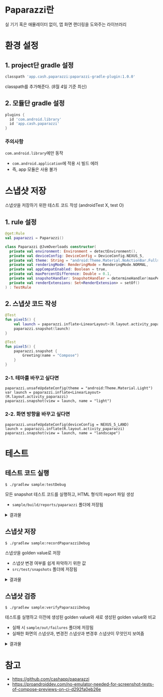 # Paparazzi란
실 기기 혹은 애뮬레이터 없이, 앱 화면 랜더링을 도와주는 라이브러리

# 환경 설정
## 1. project단 gradle 설정
```gradle
classpath 'app.cash.paparazzi:paparazzi-gradle-plugin:1.0.0'
```
classpath를 추가해준다. (8월 4일 기준 최신)
## 2. 모듈단 gradle 설정
```gradle
plugins {
  id 'com.android.library'
  id 'app.cash.paparazzi'
}
```
### 주의사항
`com.android.library`에만 동작
- `com.android.application`에 적용 시 빌드 에러
- 즉, app 모듈은 사용 불가

# 스냅샷 저장
스냅샷을 저장하기 위한 테스트 코드 작성 (androidTest X, test O)
## 1. rule 설정
```kotlin
@get:Rule
val paparazzi = Paparazzi()
```
```kotlin
class Paparazzi @JvmOverloads constructor(
  private val environment: Environment = detectEnvironment(),
  private val deviceConfig: DeviceConfig = DeviceConfig.NEXUS_5,
  private val theme: String = "android:Theme.Material.NoActionBar.Fullscreen",
  private val renderingMode: RenderingMode = RenderingMode.NORMAL,
  private val appCompatEnabled: Boolean = true,
  private val maxPercentDifference: Double = 0.1,
  private val snapshotHandler: SnapshotHandler = determineHandler(maxPercentDifference),
  private val renderExtensions: Set<RenderExtension> = setOf()
) : TestRule
```
## 2. 스냅샷 코드 작성
```kotlin
@Test
fun pixel5() {
    val launch = paparazzi.inflate<LinearLayout>(R.layout.activity_paparazzi)
    paparazzi.snapshot(launch)
}
```
```kotlin
@Test
fun pixel5() {
    paparazzi.snapshot {
        Greeting(name = "Compose")
    }
}
```
### 2-1. 테마를 바꾸고 싶다면
```kotiln
paparazzi.unsafeUpdateConfig(theme = "android:Theme.Material.Light")
var launch = paparazzi.inflate<LinearLayout>(R.layout.activity_paparazzi)
paparazzi.snapshot(view = launch, name = "light")
```
### 2-2. 화면 방향을 바꾸고 싶다면
```kotiln
paparazzi.unsafeUpdateConfig(deviceConfig = NEXUS_5_LAND)
launch = paparazzi.inflate(R.layout.activity_paparazzi)
paparazzi.snapshot(view = launch, name = "landscape")
```

# 테스트
## 테스트 코드 실행
```
$ ./gradlew sample:testDebug
```
모든 snapshot 테스트 코드를 실행하고, HTML 형식의 report 파일 생성
- `sample/build/reports/paparazzi` 폴더에 저장됨

<details>
  <summary>결과물</summary>
  
  ![스크린샷 2022-08-04 오전 7 57 43](https://user-images.githubusercontent.com/48344355/182726574-d3b27e72-8eb5-4715-a01e-7c9b2ae1dec2.png)

</details>

## 스냅샷 저장
```
$ ./gradlew sample:recordPaparazziDebug
```
스냅샷을 golden value로 저장
- 스냅샷 변경 여부를 쉽게 파악하기 위한 값
- `src/test/snapshots` 폴더에 저장됨 

<details>
  <summary>결과물</summary>
  
  ![스크린샷 2022-08-04 오전 8 04 10](https://user-images.githubusercontent.com/48344355/182727261-1bc9f899-7822-4592-8fb1-a3598c290b88.png)
  
</details>

## 스냅샷 검증
```
$ ./gradlew sample:verifyPaparazziDebug
```
테스트를 실행하고 이전에 생성된 golden value와 새로 생성된 golden value와 비교
- 실패 시 `sample/out/failures` 폴더에 저장됨
- 실패한 화면의 스냅샷과, 변경전 스냅샷과 변경후 스냅샷이 무엇인지 보여줌

<details>
  <summary>결과물</summary>
  
  ![com beok paparazzi_PaparazziComposeTest_pixel5_differentThemes_light](https://user-images.githubusercontent.com/48344355/182728541-2d1f54a0-ad85-47cb-a570-d91ce6e45f27.png)

  ![delta-com beok paparazzi_PaparazziComposeTest_pixel5_differentThemes_light](https://user-images.githubusercontent.com/48344355/182728550-7d0e1267-e42d-4924-81ef-78bc1432bdaa.png)
  
</details>

# 참고
- https://github.com/cashapp/paparazzi
- https://proandroiddev.com/no-emulator-needed-for-screenshot-tests-of-compose-previews-on-ci-d292fa0eb26e
